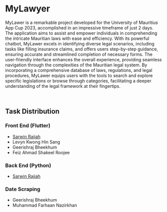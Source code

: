 # MyLawyer

MyLawer is a remarkable project developed for the University of Mauritius App Cup 2023, accomplished in an impressive timeframe of just 2 days. The application aims to assist and empower individuals in comprehending the intricate Mauritian laws with ease and efficiency. With its powerful chatbot, MyLawer excels in identifying diverse legal scenarios, including tasks like filling insurance claims, and offers users step-by-step guidance, ensuring accurate and streamlined completion of necessary forms. The user-friendly interface enhances the overall experience, providing seamless navigation through the complexities of the Mauritian legal system. By incorporating a comprehensive database of laws, regulations, and legal procedures, MyLawer equips users with the tools to search and explore specific legislations or browse through categories, facilitating a deeper understanding of the legal framework at their fingertips.

<br>

## Task Distribution
### Front End (Flutter)
- [Sarwin Rajiah](https://github.com/SarwinR)
- Levyn Kwong Hin Sang
- Geerishraj Bheekhum
- Feiz Ahmad Shakeel Roojee

### Back End (Python)
- [Sarwin Rajiah](https://github.com/SarwinR)

### Date Scraping
- Geerishraj Bheekhum
- Muhammad Farhaan Nazirkhan
